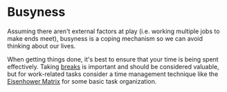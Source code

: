 ---
---
# Busyness

Assuming there aren't external factors at play (i.e. working multiple jobs to
make ends meet), busyness is a coping mechanism so we can avoid thinking about
our lives.

When getting things done, it's best to ensure that your time is being spent
effectively. Taking [breaks](/productivity/breaks.md) is important and should be
considered valuable, but for work-related tasks consider a time management
technique like the [Eisenhower Matrix](/productivity/eisenhower-matrix.md) for
some basic task organization.
